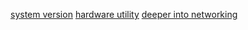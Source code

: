 [system version](step2/text.md)
[hardware utility](step2/text.md)
[deeper into networking](step3/text.md)
